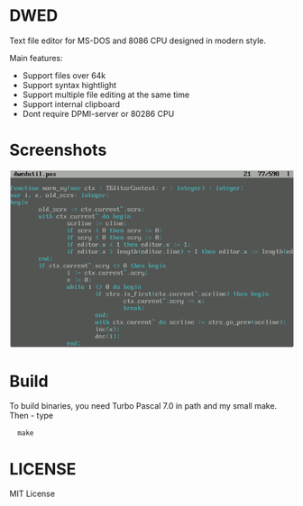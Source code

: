 # DWED

Text file editor for MS-DOS and 8086 CPU designed in modern style.

Main features:

* Support files over 64k
* Support syntax hightlight
* Support multiple file editing at the same time
* Support internal clipboard
* Dont require DPMI-server or 80286 CPU

# Screenshots

![Image screenshot](https://github.com/DosWorld/dwed/raw/main/DWED.PNG)

# Build

To build binaries, you need Turbo Pascal 7.0 in path and my small make. Then - type

      make

# LICENSE

MIT License
